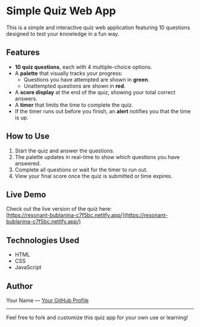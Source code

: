 # Simple Quiz Web App

This is a simple and interactive quiz web application featuring 10 questions designed to test your knowledge in a fun way.

## Features

- **10 quiz questions**, each with 4 multiple-choice options.
- A **palette** that visually tracks your progress:
  - Questions you have attempted are shown in **green**.
  - Unattempted questions are shown in **red**.
- A **score display** at the end of the quiz, showing your total correct answers.
- A **timer** that limits the time to complete the quiz.
- If the timer runs out before you finish, an **alert** notifies you that the time is up.

## How to Use

1. Start the quiz and answer the questions.
2. The palette updates in real-time to show which questions you have answered.
3. Complete all questions or wait for the timer to run out.
4. View your final score once the quiz is submitted or time expires.

## Live Demo

Check out the live version of the quiz here:  
[https://resonant-bublanina-c7f5bc.netlify.app/](https://resonant-bublanina-c7f5bc.netlify.app/)

## Technologies Used

- HTML
- CSS
- JavaScript

## Author

Your Name — [Your GitHub Profile](https://github.com/yourusername)

---

Feel free to fork and customize this quiz app for your own use or learning!
